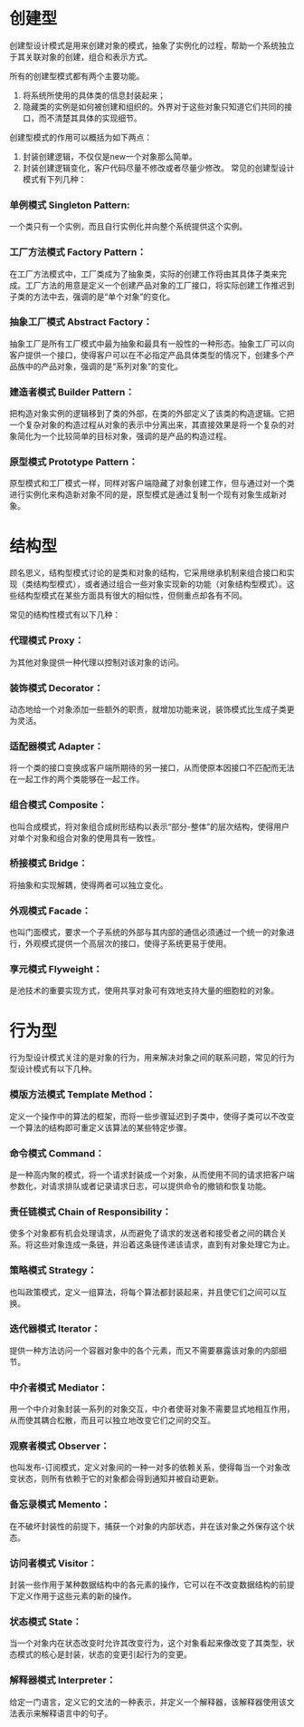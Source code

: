 # 创建型
创建型设计模式是用来创建对象的模式，抽象了实例化的过程，帮助一个系统独立于其关联对象的创建，组合和表示方式。

所有的创建型模式都有两个主要功能。
1. 将系统所使用的具体类的信息封装起来；
2. 隐藏类的实例是如何被创建和组织的。外界对于这些对象只知道它们共同的接口，而不清楚其具体的实现细节。

创建型模式的作用可以概括为如下两点：
1. 封装创建逻辑，不仅仅是new一个对象那么简单。
2. 封装创建逻辑变化，客户代码尽量不修改或者尽量少修改。
常见的创建型设计模式有下列几种：

### 单例模式 Singleton Pattern: 
一个类只有一个实例，而且自行实例化并向整个系统提供这个实例。

### 工厂方法模式 Factory Pattern：
在工厂方法模式中，工厂类成为了抽象类，实际的创建工作将由其具体子类来完成。工厂方法的用意是定义一个创建产品对象的工厂接口，将实际创建工作推迟到子类的方法中去，强调的是“单个对象”的变化。

### 抽象工厂模式 Abstract Factory：
抽象工厂是所有工厂模式中最为抽象和最具有一般性的一种形态。抽象工厂可以向客户提供一个接口，使得客户可以在不必指定产品具体类型的情况下，创建多个产品族中的产品对象，强调的是“系列对象”的变化。

### 建造者模式 Builder Pattern：
把构造对象实例的逻辑移到了类的外部，在类的外部定义了该类的构造逻辑。它把一个复杂对象的构造过程从对象的表示中分离出来，其直接效果是将一个复杂的对象简化为一个比较简单的目标对象，强调的是产品的构造过程。

### 原型模式 Prototype Pattern：
原型模式和工厂模式一样，同样对客户端隐藏了对象创建工作，但与通过对一个类进行实例化来构造新对象不同的是，原型模式是通过复制一个现有对象生成新对象。

# 结构型
顾名思义，结构型模式讨论的是类和对象的结构，它采用继承机制来组合接口和实现（类结构型模式），或者通过组合一些对象实现新的功能（对象结构型模式）。这些结构型模式在某些方面具有很大的相似性，但侧重点却各有不同。

常见的结构性模式有以下几种：

### 代理模式 Proxy：
为其他对象提供一种代理以控制对该对象的访问。

### 装饰模式 Decorator：
动态地给一个对象添加一些额外的职责，就增加功能来说，装饰模式比生成子类更为灵活。

### 适配器模式 Adapter：
将一个类的接口变换成客户端所期待的另一接口，从而使原本因接口不匹配而无法在一起工作的两个类能够在一起工作。

### 组合模式 Composite：
也叫合成模式，将对象组合成树形结构以表示“部分-整体”的层次结构，使得用户对单个对象和组合对象的使用具有一致性。

### 桥接模式 Bridge：
将抽象和实现解耦，使得两者可以独立变化。

### 外观模式 Facade：
也叫门面模式，要求一个子系统的外部与其内部的通信必须通过一个统一的对象进行，外观模式提供一个高层次的接口，使得子系统更易于使用。

### 享元模式 Flyweight：
是池技术的重要实现方式，使用共享对象可有效地支持大量的细胞粒的对象。

# 行为型
行为型设计模式关注的是对象的行为，用来解决对象之间的联系问题，常见的行为型设计模式有以下几种。

### 模版方法模式 Template Method：
定义一个操作中的算法的框架，而将一些步骤延迟到子类中，使得子类可以不改变一个算法的结构即可重定义该算法的某些特定步骤。

### 命令模式 Command：
是一种高内聚的模式，将一个请求封装成一个对象，从而使用不同的请求把客户端参数化，对请求排队或者记录请求日志，可以提供命令的撤销和恢复功能。

### 责任链模式 Chain of Responsibility：
使多个对象都有机会处理请求，从而避免了请求的发送者和接受者之间的耦合关系。将这些对象连成一条链，并沿着这条链传递该请求，直到有对象处理它为止。

### 策略模式 Strategy：
也叫政策模式，定义一组算法，将每个算法都封装起来，并且使它们之间可以互换。

### 迭代器模式 Iterator：
提供一种方法访问一个容器对象中的各个元素，而又不需要暴露该对象的内部细节。

### 中介者模式 Mediator：
用一个中介对象封装一系列的对象交互，中介者使哥对象不需要显式地相互作用，从而使其耦合松散，而且可以独立地改变它们之间的交互。

### 观察者模式 Observer：
也叫发布-订阅模式，定义对象间的一种一对多的依赖关系，使得每当一个对象改变状态，则所有依赖于它的对象都会得到通知并被自动更新。

### 备忘录模式 Memento：
在不破坏封装性的前提下，捕获一个对象的内部状态，并在该对象之外保存这个状态。

### 访问者模式 Visitor：
封装一些作用于某种数据结构中的各元素的操作，它可以在不改变数据结构的前提下定义作用于这些元素的新的操作。

### 状态模式 State：
当一个对象内在状态改变时允许其改变行为，这个对象看起来像改变了其类型，状态模式的核心是封装，状态的变更引起行为的变更。

### 解释器模式 Interpreter：
给定一门语言，定义它的文法的一种表示，并定义一个解释器，该解释器使用该文法表示来解释语言中的句子。



